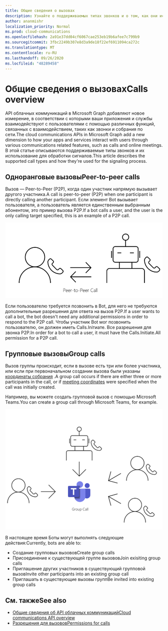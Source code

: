 ```yaml
---
title: Общие сведения о вызовах
description: Узнайте о поддерживаемых типах звонков и о том, как они используются для обработки сигналов.
author: ananmishr
localization_priority: Normal
ms.prod: cloud-communications
ms.openlocfilehash: 2a91e37dd04cf6067cae253eb19b6afee7c799b9
ms.sourcegitcommit: 3fbc2249b307e8d3a9de18f22ef6911094ca272c
ms.translationtype: MT
ms.contentlocale: ru-RU
ms.lasthandoff: 09/26/2020
ms.locfileid: "48289458"
---
```

# <a name="calls-overview"></a><span data-ttu-id="f448a-103">Общие сведения о вызовах</span><span class="sxs-lookup"><span data-stu-id="f448a-103">Calls overview</span></span>

<span data-ttu-id="f448a-104">API облачных коммуникаций в Microsoft Graph добавляют новое измерение, в соответствии с которыми ваши приложения и службы взаимодействуют с пользователями с помощью различных функций, связанных с взаимодействием, таких как звонки и собрания по сети.</span><span class="sxs-lookup"><span data-stu-id="f448a-104">The cloud communications APIs in Microsoft Graph add a new dimension to how your apps and services interact with users through various communications related features, such as calls and online meetings.</span></span> <span data-ttu-id="f448a-105">В этой статье описываются поддерживаемые типы звонков и их использование для обработки сигналов.</span><span class="sxs-lookup"><span data-stu-id="f448a-105">This article describes the supported call types and how they're used for the signaling process.</span></span>

## <a name="peer-to-peer-calls"></a><span data-ttu-id="f448a-106">Одноранговые вызовы</span><span class="sxs-lookup"><span data-stu-id="f448a-106">Peer-to-peer calls</span></span>
<span data-ttu-id="f448a-107">Вызов — Peer-to-Peer (P2P), когда один участник напрямую вызывает другого участника.</span><span class="sxs-lookup"><span data-stu-id="f448a-107">A call is peer-to-peer (P2P) when one participant is directly calling another participant.</span></span> <span data-ttu-id="f448a-108">Если элемент Bot вызывает пользователя, а пользователь является единственным выбранным абонентом, это пример вызова P2P.</span><span class="sxs-lookup"><span data-stu-id="f448a-108">If a bot calls a user, and the user is the only calling target specified, this is an example of a P2P call.</span></span>

![Схема вызовов P2P](images/communications-p2p-call.PNG)

<span data-ttu-id="f448a-110">Если пользователю требуется позвонить в Bot, для него не требуются дополнительные разрешения для ответа на вызов P2P.</span><span class="sxs-lookup"><span data-stu-id="f448a-110">If a user wants to call a bot, the bot doesn't need any additional permissions in order to respond to the P2P call.</span></span> <span data-ttu-id="f448a-111">Чтобы участник Bot мог позвонить пользователю, он должен иметь Calls.Iniтиате. Все разрешения для звонка P2P.</span><span class="sxs-lookup"><span data-stu-id="f448a-111">In order for a bot to call a user, it must have the Calls.Initiate.All permission for a P2P call.</span></span>

## <a name="group-calls"></a><span data-ttu-id="f448a-112">Групповые вызовы</span><span class="sxs-lookup"><span data-stu-id="f448a-112">Group calls</span></span>

<span data-ttu-id="f448a-113">Вызов группы происходит, если в вызове есть три или более участника, или если при первоначальном создании вызова были указаны [координаты собрания](/graph/api/resources/onlinemeeting) .</span><span class="sxs-lookup"><span data-stu-id="f448a-113">A group call occurs if there are either three or more participants in the call, or if [meeting coordinates](/graph/api/resources/onlinemeeting) were specified when the call was initially created.</span></span> 

<span data-ttu-id="f448a-114">Например, вы можете создать групповой вызов с помощью Microsoft Teams.</span><span class="sxs-lookup"><span data-stu-id="f448a-114">You can create a group call through Microsoft Teams, for example.</span></span>

![Схема групповых вызовов](images/communications-group-call.PNG)

<span data-ttu-id="f448a-116">В настоящее время Боты могут выполнять следующие действия:</span><span class="sxs-lookup"><span data-stu-id="f448a-116">Currently, bots are able to:</span></span>
- <span data-ttu-id="f448a-117">Создание групповых вызовов</span><span class="sxs-lookup"><span data-stu-id="f448a-117">Create group calls</span></span>
- <span data-ttu-id="f448a-118">Присоединение к существующей группе вызовов</span><span class="sxs-lookup"><span data-stu-id="f448a-118">Join exisiting group calls</span></span>
- <span data-ttu-id="f448a-119">Приглашение других участников в существующий групповой вызов</span><span class="sxs-lookup"><span data-stu-id="f448a-119">Invite other participants into an existing group call</span></span>
- <span data-ttu-id="f448a-120">Приглашать в существующие вызовы групп</span><span class="sxs-lookup"><span data-stu-id="f448a-120">Be invited into existing group calls</span></span>

## <a name="see-also"></a><span data-ttu-id="f448a-121">См. также</span><span class="sxs-lookup"><span data-stu-id="f448a-121">See also</span></span>

- [<span data-ttu-id="f448a-122">Общие сведения об API облачных коммуникаций</span><span class="sxs-lookup"><span data-stu-id="f448a-122">Cloud communications API overview</span></span>](cloud-communications-concept-overview.md)
- [<span data-ttu-id="f448a-123">Разрешения для вызовов</span><span class="sxs-lookup"><span data-stu-id="f448a-123">Permissions for calls</span></span>](./permissions-reference.md#calls-permissions)